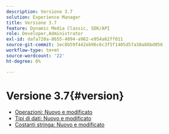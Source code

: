 ```yaml
---
description: Versione 3.7
solution: Experience Manager
title: Versione 3.7
feature: Dynamic Media Classic, SDK/API
role: Developer,Administrator
exl-id: dafa720a-8655-4894-a962-e954a62ff011
source-git-commit: 1ec8b59f442eb96c6c3f5f1405d57a38a86bd056
workflow-type: tm+mt
source-wordcount: '22'
ht-degree: 0%

---
```


# Versione 3.7{#version}

* [Operazioni: Nuovo e modificato](r-3-7-operations.md)
* [Tipi di dati: Nuovo e modificato](r-3-7-types.md)
* [Costanti stringa: Nuovo e modificato](r-3-7-string-constants.md)
